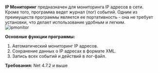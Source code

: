 **IP Мониторинг** предназначен для мониторинга IP адресов в сети. Кроме того, программа ведет журнал (лог) событий. Одним из преимуществ программы является ее портативность - она не требует установки, что делает использование удобным и легким.  
![ipmonitor](https://github.com/thmn8/IpMonitor/assets/48221293/0c0924cc-3a41-402f-a547-2ef82bb674cc)

**Основные функции программы:**  
1.  Автоматический мониторинг IP адресов.
2.  Сохранение данных о IP адресах в формате XML.
3.  Запись всех событий и действий в лог-файл.

  
**Требования:** Net 4.7.2 и выше
